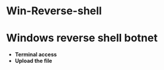 # Win-Reverse-shell

<h1>Windows reverse shell botnet</h1>
<ul>
  <li><b>Terminal access</b></li>
  <li><b>Upload the file</b></li>
</ul>
